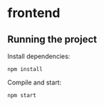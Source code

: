 # frontend

## Running the project

Install dependencies:

```
npm install
```

Compile and start:

```
npm start
```
